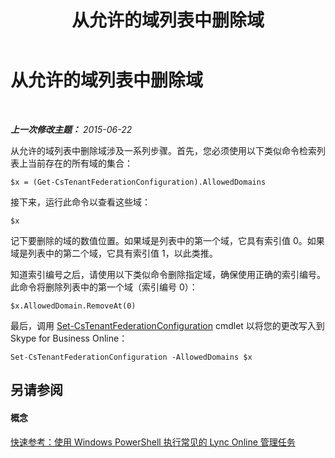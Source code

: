 ﻿---
title: 从允许的域列表中删除域
TOCTitle: 从允许的域列表中删除域
ms:assetid: 04948582-363b-49bd-8305-166c4c1d0dd9
ms:mtpsurl: https://technet.microsoft.com/zh-cn/library/Dn362766(v=OCS.15)
ms:contentKeyID: 56271116
ms.date: 06/02/2017
mtps_version: v=OCS.15
ms.translationtype: HT
---

# 从允许的域列表中删除域

 

_**上一次修改主题：** 2015-06-22_

从允许的域列表中删除域涉及一系列步骤。首先，您必须使用以下类似命令检索列表上当前存在的所有域的集合：

    $x = (Get-CsTenantFederationConfiguration).AllowedDomains

接下来，运行此命令以查看这些域：

``` 
$x
```

记下要删除的域的数值位置。如果域是列表中的第一个域，它具有索引值 0。如果域是列表中的第二个域，它具有索引值 1，以此类推。

知道索引编号之后，请使用以下类似命令删除指定域，确保使用正确的索引编号。此命令将删除列表中的第一个域（索引编号 0）：

    $x.AllowedDomain.RemoveAt(0)

最后，调用 [Set-CsTenantFederationConfiguration](set-cstenantfederationconfiguration.md) cmdlet 以将您的更改写入到 Skype for Business Online：

    Set-CsTenantFederationConfiguration -AllowedDomains $x

## 另请参阅

#### 概念

[快速参考：使用 Windows PowerShell 执行常见的 Lync Online 管理任务](quick-reference-using-windows-powershell-to-do-common-skype-for-business-online-management-tasks.md)

